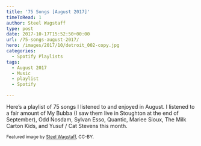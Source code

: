 ```yaml
---
title: '75 Songs [August 2017]'
timeToRead: 1 
author: Steel Wagstaff
type: post
date: 2017-10-17T15:52:50+00:00
url: /75-songs-august-2017/
hero: /images/2017/10/detroit_002-copy.jpg
categories:
  - Spotify Playlists
tags:
  - August 2017
  - Music
  - playlist
  - Spotify

---
```

Here&#8217;s a playlist of 75 songs I listened to and enjoyed in August. I listened to a fair amount of My Bubba (I saw them live in Stoughton at the end of September), Odd Nosdam, Sylvan Esso, Quantic, Mariee Sioux, The Milk Carton Kids, and Yusuf / Cat Stevens this month.



<small>Featured image by <a href="https://steelwagstaff.info">Steel Wagstaff</a>, CC-BY.</small>